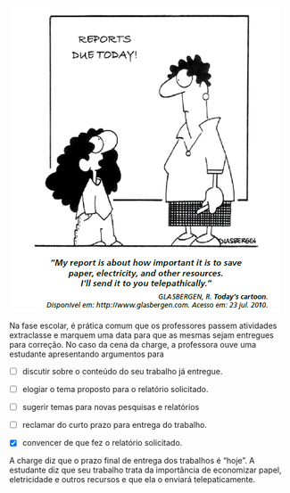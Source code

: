 

![](5cab28df-8175-3e78-f668-01cbef182708.png)

Na fase escolar, é prática comum que os professores passem atividades extraclasse e marquem uma data para que as mesmas sejam entregues para correção. No caso da cena da charge, a professora ouve uma estudante apresentando argumentos para



- [ ] discutir sobre o conteúdo do seu trabalho já entregue.
- [ ] elogiar o tema proposto para o relatório solicitado.
- [ ] sugerir temas para novas pesquisas e relatórios
- [ ] reclamar do curto prazo para entrega do trabalho.
- [x] convencer de que fez o relatório solicitado.


A charge diz que o prazo final de entrega dos trabalhos é “hoje”. A estudante diz que seu trabalho trata da importância de economizar papel, eletricidade e outros recursos e que ela o enviará telepaticamente.

        